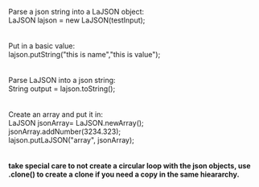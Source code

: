 

Parse a json string into a LaJSON object:<br>
LaJSON lajson = new LaJSON(testInput);<br>
<br><br>
Put in a basic value:<br>
  lajson.putString("this is name","this is value");<br>
<br><br>
Parse LaJSON into a json string:<br>
  String output = lajson.toString();<br>
<br><br>
Create an array and put it in:<br>
  LaJSON jsonArray= LaJSON.newArray();<br>
  jsonArray.addNumber(3234.323);<br>
  lajson.putLaJSON("array", jsonArray);<br>
  <br><br>
  <b>take special care to not create a circular loop with the json objects, use .clone() to create a clone if you need a copy in the same hieararchy.</b>


